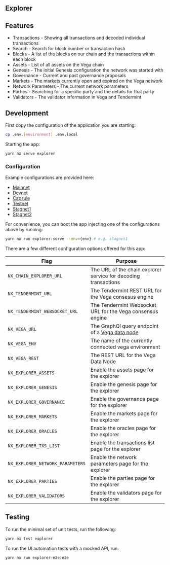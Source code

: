 ## Explorer

## Features

- Transactions - Showing all transactions and decoded individual transactions
- Search - Search for block number or transaction hash
- Blocks - A list of the blocks on our chain and the transactions within each block
- Assets - List of all assets on the Vega chain
- Genesis - The initial Genesis configuration the network was started with
- Governance - Current and past governance proposals
- Markets - The markets currently open and expired on the Vega network
- Network Parameters - The current network parameters
- Parties - Searching for a specific party and the details for that party
- Validators - The validator information in Vega and Tendermint

## Development

First copy the configuration of the application you are starting:

```bash
cp .env.[environment] .env.local
```

Starting the app:

```bash
yarn nx serve explorer
```

### Configuration

Example configurations are provided here:

- [Mainnet](./.env.mainnet)
- [Devnet](./.env.devnet)
- [Capsule](./.env.capsule)
- [Testnet](./.env.testnet)
- [Stagnet1](./.env.stagnet1)
- [Stagnet2](./.env.stagnet2)

For convenience, you can boot the app injecting one of the configurations above by running:

```bash
yarn nx run explorer:serve --env={env} # e.g. stagnet1
```

There are a few different configuration options offered for this app:

| **Flag**                         | **Purpose**                                                                                          |
| -------------------------------- | ---------------------------------------------------------------------------------------------------- |
| `NX_CHAIN_EXPLORER_URL`          | The URL of the chain explorer service for decoding transactions                                      |
| `NX_TENDERMINT_URL`              | The Tendermint REST URL for the Vega consesus engine                                                 |
| `NX_TENDERMINT_WEBSOCKET_URL`    | The Tendermint Websocket URL for the Vega consensus engine                                           |
| `NX_VEGA_URL`                    | The GraphQl query endpoint of a [Vega data node](https://github.com/vegaprotocol/networks#data-node) |
| `NX_VEGA_ENV`                    | The name of the currently connected vega environment                                                 |
| `NX_VEGA_REST`                   | The REST URL for the Vega Data Node                                                                  |
| `NX_EXPLORER_ASSETS`             | Enable the assets page for the explorer                                                              |
| `NX_EXPLORER_GENESIS`            | Enable the genesis page for the explorer                                                             |
| `NX_EXPLORER_GOVERNANCE`         | Enable the governance page for the explorer                                                          |
| `NX_EXPLORER_MARKETS`            | Enable the markets page for the explorer                                                             |
| `NX_EXPLORER_ORACLES`            | Enable the oracles page for the explorer                                                             |
| `NX_EXPLORER_TXS_LIST`           | Enable the transactions list page for the explorer                                                   |
| `NX_EXPLORER_NETWORK_PARAMETERS` | Enable the network parameters page for the explorer                                                  |
| `NX_EXPLORER_PARTIES`            | Enable the parties page for the explorer                                                             |
| `NX_EXPLORER_VALIDATORS`         | Enable the validators page for the explorer                                                          |

## Testing

To run the minimal set of unit tests, run the following:

```bash
yarn nx test explorer
```

To run the UI automation tests with a mocked API, run:

```bash
yarn nx run explorer-e2e:e2e
```
